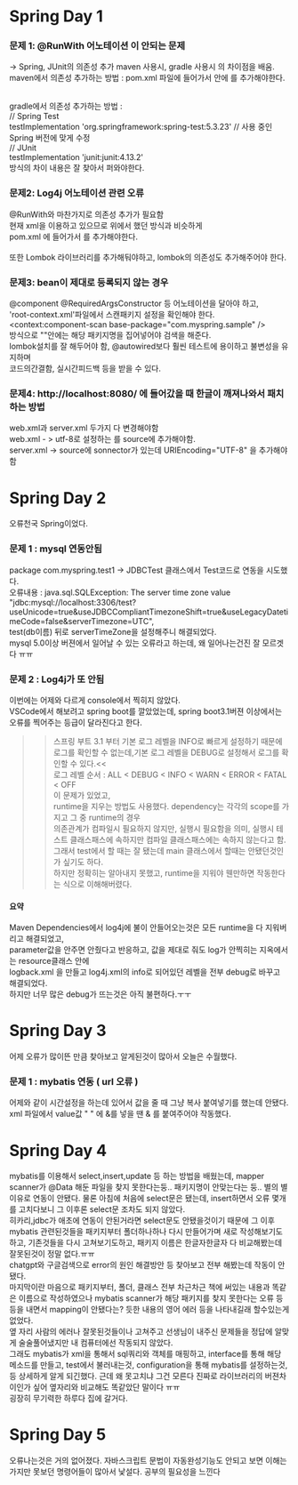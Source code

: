 # Spring Day 1

### 문제 1: @RunWith 어노테이션 이 안되는 문제<br>
-> Spring, JUnit의 의존성 추가
maven 사용시, gradle 사용시 의 차이점을 배움.<br>
maven에서 의존성 추가하는 방법 : pom.xml 파일에 들어가서 <dependencies> 안에
   <dependency> 를 추가해야한다.<br><br>

gradle에서 의존성 추가하는 방법 :<br>
    // Spring Test<br>
    testImplementation 'org.springframework:spring-test:5.3.23' // 사용 중인 Spring 버전에 맞게 수정<br>
    // JUnit<br>
    testImplementation 'junit:junit:4.13.2'<br>
방식의 차이 내용은 잘 찾아서 퍼와야한다.<br>


### 문제2: Log4j 어노테이션 관련 오류<br>
@RunWith와 마찬가지로 의존성 추가가 필요함<br>
현재 xml을 이용하고 있으므로 위에서 했던 방식과 비슷하게<br>
pom.xml 에 들어가서    <dependency> 를 추가해야한다.<br><br>
또한 Lombok 라이브러리를 추가해둬야하고, lombok의 의존성도 추가해주어야 한다.



### 문제3: bean이 제대로 등록되지 않는 경우<br>
@component @RequiredArgsConstructor 등 어노테이션을 달아야 하고,<br>
'root-context.xml'파일에서 스캔패키지 설정을 확인해야 한다.<br>
<context:component-scan base-package="com.myspring.sample" /><br>
방식으로 ""안에는 해당 패키지명을 집어넣어야 검색을 해준다.<br>
lombok설치를 잘 해두어야 함, @autowired보다 훨씬 테스트에 용이하고 불변성을 유지하며<br>
코드의간결함, 실시간피드백 등을 받을 수 있다.




### 문제4: http://localhost:8080/ 에 들어갔을 때 한글이 깨져나와서 패치하는 방법<br>
web.xml과 server.xml 두가지 다 변경해야함<br>
web.xml - > utf-8로 설정하는 <filter>를 source에 추가해야함. <br>
server.xml -> source에 sonnector가 있는데 URIEncoding="UTF-8" 을 추가해야함<br>


# Spring Day 2
 
오류천국 Spring이었다.

### 문제 1 : mysql 연동안됨
package com.myspring.test1 -> JDBCTest 클래스에서 Test코드로 연동을 시도했다. <br>
오류내용 : java.sql.SQLException: The server time zone value <br>
"jdbc:mysql://localhost:3306/test?useUnicode=true&useJDBCCompliantTimezoneShift=true&useLegacyDatetimeCode=false&serverTimezone=UTC",<br>
test(db이름) 뒤로 serverTimeZone을 설정해주니 해결되었다. <Br>
mysql 5.0이상 버젼에서 일어날 수 있는 오류라고 하는데, 왜 일어나는건진 잘 모르겟다 ㅠㅠ <Br>

### 문제 2 : Log4j가 또 안됨
이번에는 어제와 다르게 console에서 찍히지 않았다.  <Br>
VSCode에서 해보려고 spring boot를 깔았었는데, spring boot3.1버젼 이상에서는 오류를 찍어주는 등급이 달라진다고 한다. <Br>
>>스프링 부트 3.1 부터 기본 로그 레벨을 INFO로 빠르게 설정하기 때문에 로그를 확인할 수 없는데,기본 로그 레벨을 DEBUG로 설정해서 로그를 확인할 수 있다.<<
<br>로그 레벨 순서 : ALL < DEBUG < INFO < WARN < ERROR < FATAL < OFF <br>
이 문제가 있었고, <br>
runtime을 지우는 방법도 사용했다. dependency는 각각의 scope를 가지고 그 중 runtime의 경우 <br>
의존관계가 컴파일시 필요하지 않지만, 실행시 필요함을 의미, 실행시 테스트 클래스패스에 속하지만 컴파일 클래스패스에는 속하지 않는다고 함.<br>
그래서 test에서 할 때는 잘 됐는데 main 클래스에서 할때는 안됐던것인가 싶기도 하다.<br>
하지만 정확히는 알아내지 못했고, runtime을 지워야 웬만하면 작동한다는 식으로 이해해버렸다. <br>

#### 요약
Maven Dependencies에서 log4j에 불이 안들어오는것은 모든 runtime을 다 지워버리고 해결되었고,<br>
parameter값을 안주면 안줬다고 반응하고, 값을 제대로 줘도 log가 안찍히는 지옥에서는 resource클래스 안에 <br>
logback.xml 을 만들고 log4j.xml의 info로 되어있던 레벨을 전부 debug로 바꾸고 해결되었다.<br>
하지만 너무 많은 debug가 뜨는것은 아직 불편하다.ㅜㅜ

# Spring Day 3

어제 오류가 많이뜬 만큼 찾아보고 알게된것이 많아서 오늘은 수월했다.

### 문제 1 : mybatis 연동 ( url 오류 )

어제와 같이 시간설정을 하는데 있어서 값을 줄 때 그냥 복사 붙여넣기를 했는데 안됐다. <br>
xml 파일에서 value값 " " 에 &를 넣을 땐 &amp; 를 붙여주어야 작동했다.<br>

# Spring Day 4

mybatis를 이용해서 select,insert,update 등 하는 방법을 배웠는데, mapper scanner가 @Data 해둔 파일을 찾지 못한다는둥.. 패키지명이 안맞는다는 둥.. 별의 별 이유로 연동이 안됐다. 물론 아침에 처음에 select문은 됐는데, insert하면서 오류 몇개를 고치다보니 그 이후론 select문 조차도 되지 않았다.<br>
히카리,jdbc가 애초에 연동이 안된거라면 select문도 안됐을것이기 때문에 그 이후 mybatis 관련된것들을 패키지부터 폴더하나하나 다시 만들어가며 새로 작성해보기도 하고, 기존것들을 다시 고쳐보기도하고, 패키지 이름은 한글자한글자 다 비교해봤는데 잘못된것이 정말 없다.ㅠㅠ <br>
chatgpt와 구글검색으로 error의 원인 해결방안 등 찾아보고 전부 해봤는데 작동이 안됐다.<br>
마지막이란 마음으로 패키지부터, 폴더, 클래스 전부 차근차근 책에 써있는 내용과 똑같은 이름으로 작성하였으나 mybatis scanner가 해당 패키지를 찾지 못한다는 오류 등등을 내면서 mapping이 안됐다는? 듯한 내용의 영어 에러 등을 나타내길래 할수있는게 없었다.<br>
옆 자리 사람의 에러나 잘못된것들이나 고쳐주고 선생님이 내주신 문제들을 정답에 알맞게 술술풀어냈지만 내 컴퓨터에선 작동되지 않았다.<br>
그래도 mybatis가 xml을 통해서 sql쿼리와 객체를 매핑하고, interface를 통해 해당 메소드를 만들고, test에서 불러내는것, configuration을 통해 mybatis를 설정하는것, 등 상세하게 알게 되긴했다. 근데 왜 못고치냐 그건 모른다 진짜로 라이브러리의 버젼차이인가 싶어 옆자리와 비교해도 똑같았단 말이다 ㅠㅠ<br>
굉장히 무기력한 하루다 집에 갈거다.<br>


# Spring Day 5

오류나는것은 거의 없어졌다.
자바스크립트 문법이 자동완성기능도 안되고 보면 이해는 가지만 못보던 명령어들이 많아서 낯설다. 공부의 필요성을 느낀다
